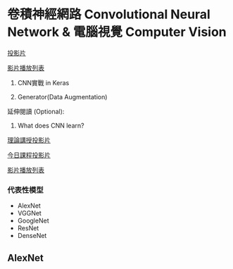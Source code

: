 # 卷積神經網路 Convolutional Neural Network & 電腦視覺 Computer Vision

[投影片](https://drive.google.com/file/d/1DvyubtmY0oduN3tGqkAnWubuGEkttiX9/view)

[影片播放列表](https://www.youtube.com/playlist?list=PL1f_B9coMEeBDwstxzx6Y7CRu0f6VTcZ3)



1. CNN實戰 in Keras

2. Generator\(Data Augmentation\)

延伸閱讀 \(Optional\):

1. What does CNN learn?



[理論講授投影片](https://drive.google.com/file/d/184Dz2U2cpV682tTPrOXixIQQO7Y5Gm-G/view)

[今日課程投影片](https://drive.google.com/file/d/1ZxcD5EgFYXCHFmXFh_rPXZVTQTlxOpON/view)

[影片播放列表](https://www.youtube.com/playlist?list=PL1f_B9coMEeBtHVc9a1Z9HBUiKHqKO1Wv)



### 代表性模型

* AlexNet
* VGGNet
* GoogleNet
* ResNet
* DenseNet

## AlexNet





